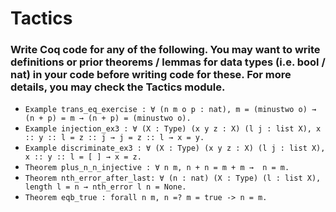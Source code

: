 # Tactics
### Write Coq code for any of the following. You may want to write definitions or prior theorems / lemmas for data types (i.e. bool / nat) in your code before writing code for these. For more details, you may check the Tactics module.

- `Example trans_eq_exercise : ∀ (n m o p : nat), m = (minustwo o) → (n + p) = m → (n + p) = (minustwo o).`
- `Example injection_ex3 : ∀ (X : Type) (x y z : X) (l j : list X), x :: y :: l = z :: j → j = z :: l → x = y.`
- `Example discriminate_ex3 : ∀ (X : Type) (x y z : X) (l j : list X), x :: y :: l = [ ] → x = z.`
- `Theorem plus_n_n_injective : ∀ n m, n + n = m + m →  n = m.`
- `Theorem nth_error_after_last: ∀ (n : nat) (X : Type) (l : list X), length l = n → nth_error l n = None.`
- `Theorem eqb_true : forall n m, n =? m = true -> n = m.`

